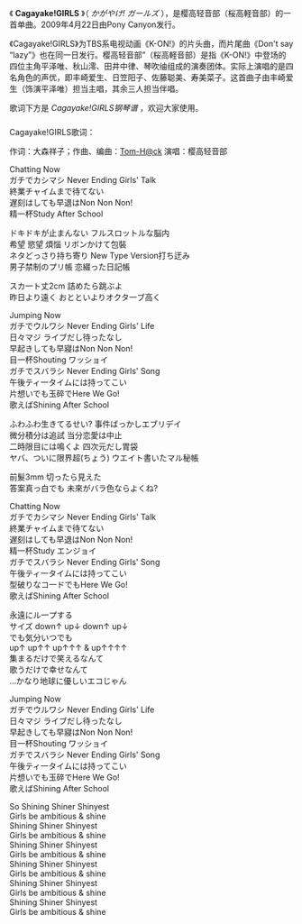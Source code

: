 

《 **Cagayake!GIRLS** 》（ _かがやけ! ガールズ_ ），是樱高轻音部（桜高軽音部）的一首单曲。2009年4月22日由Pony
Canyon发行。

  

《Cagayake!GIRLS》为TBS系电视动画《K-ON!》的片头曲，而片尾曲《Don't say
“lazy”》也在同一日发行。樱高轻音部”（桜高軽音部）是指《K-ON!》中登场的四位主角平泽唯、秋山澪、田井中律、琴吹䌷组成的演奏团体。实际上演唱的是四名角色的声优，即丰崎爱生、日笠阳子、佐藤聪美、寿美菜子。这首曲子由丰崎爱生（饰演平泽唯）担当主唱，其余三人担当伴唱。

  

歌词下方是 _Cagayake!GIRLS钢琴谱_ ，欢迎大家使用。

###  
Cagayake!GIRLS歌词：

作词：大森祥子；作曲、编曲：[Tom-H@ck](mailto:Tom-H@ck) 演唱：樱高轻音部  
  

  
Chatting Now  
ガチでカシマシ Never Ending Girls' Talk  
終業チャイムまで待てない  
遅刻はしても早退はNon Non Non!  
精一杯Study After School

ドキドキが止まんない フルスロットルな脳内  
希望 慾望 煩惱 リボンかけて包裝  
ネタどっさり持ち寄り New Type Version打ち迂み  
男子禁制のプリ帳 恋綴った日記帳

スカ一ト丈2cm 詰めたら跳ぶよ  
昨日より遠く おとといよりオクタ一ブ高く

Jumping Now  
ガチでウルワシ Never Ending Girls' Life  
日々マジ ライブだし待ったなし  
早起きしても早寢はNon Non Non!  
目一杯Shouting ワッショイ  
ガチでスバラシ Never Ending Girls' Song  
午後ティ一タイムには持ってこい  
片想いでも玉碎でHere We Go!  
歌えばShining After School

ふわふわ生きてるせい? 事件ばっかしエブリデイ  
微分積分は追試 当分恋愛は中止  
二時限目には鳴くよ 四次元だし胃袋  
ヤバ、ついに限界超(ちょう) ウエイト書いたマル秘帳

前髮3mm 切ったら見えた  
答案真っ白でも 未來がバラ色ならよくね?

Chatting Now  
ガチでカシマシ Never Ending Girls' Talk  
終業チャイムまで待てない  
遅刻はしても早退はNon Non Non!  
精一杯Study エンジョイ  
ガチでスバラシ Never Ending Girls' Song  
午後ティ一タイムには持ってこい  
型破りなコ一ドでもHere We Go!  
歌えばShining After School

永遠にル一プする  
サイズ down↑ up↓ down↑ up↓  
でも気分いつでも  
up↑ up↑↑ up↑↑↑ & up↑↑↑↑  
集まるだけで笑えるなんて  
歌うだけで幸せなんて  
…かなり地球に優しいエコじゃん

Jumping Now  
ガチでウルワシ Never Ending Girls' Life  
日々マジ ライブだし待ったなし  
早起きしても早寢はNon Non Non!  
目一杯Shouting ワッショイ  
ガチでスバラシ Never Ending Girls' Song  
午後ティ一タイムには持ってこい  
片想いでも玉碎でHere We Go!  
歌えばShining After School

So Shining Shiner Shinyest  
Girls be ambitious & shine  
Shining Shiner Shinyest  
Girls be ambitious & shine  
Shining Shiner Shinyest  
Girls be ambitious & shine  
Shining Shiner Shinyest  
Girls be ambitious & shine  
Shining Shiner Shinyest  
Girls be ambitious & shine  
Shining Shiner Shinyest  
Girls be ambitious & shine

